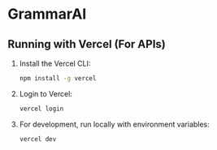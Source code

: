 # GrammarAI

## Running with Vercel (For APIs)

1. Install the Vercel CLI:

   ```bash
   npm install -g vercel
   ```

2. Login to Vercel:

   ```bash
   vercel login
   ```
   
3. For development, run locally with environment variables:
   ```bash
   vercel dev
   ```
